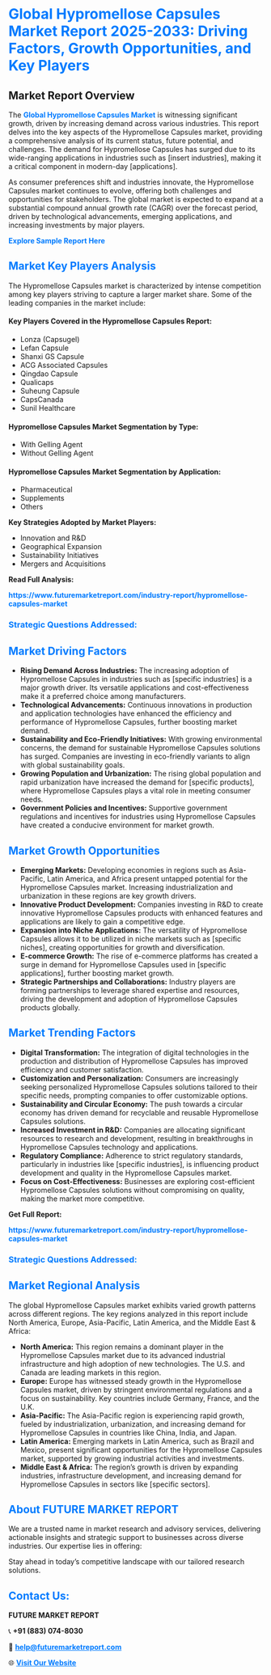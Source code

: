 <h1 style="color: #007BFF;">Global Hypromellose Capsules Market Report 2025-2033: Driving Factors, Growth Opportunities, and Key Players</h1>

<section id="overview">
<h2>Market Report Overview</h2>
<p>The <a href="https://www.futuremarketreport.com/industry-report/hypromellose-capsules-market" style="color: #007BFF; text-decoration: none;"><strong>Global Hypromellose Capsules Market</strong></a> is witnessing significant growth, driven by increasing demand across various industries. This report delves into the key aspects of the Hypromellose Capsules market, providing a comprehensive analysis of its current status, future potential, and challenges. The demand for Hypromellose Capsules has surged due to its wide-ranging applications in industries such as [insert industries], making it a critical component in modern-day [applications].</p>
<p>As consumer preferences shift and industries innovate, the Hypromellose Capsules market continues to evolve, offering both challenges and opportunities for stakeholders. The global market is expected to expand at a substantial compound annual growth rate (CAGR) over the forecast period, driven by technological advancements, emerging applications, and increasing investments by major players.</p>
</section>

<section id="overview">
<p><a href="https://www.futuremarketreport.com/request-sample/reportId=79086" style="color: #007BFF; text-decoration: none;"><strong>Explore Sample Report Here</strong></a></p>
</section>

<section id="key-players">
<h2 style="color: #007BFF;">Market Key Players Analysis</h2>
<p>The Hypromellose Capsules market is characterized by intense competition among key players striving to capture a larger market share. Some of the leading companies in the market include:</p>
<h4>Key Players Covered in the Hypromellose Capsules Report:</h4>
<ul><li>Lonza (Capsugel)</li><li>Lefan Capsule</li><li>Shanxi GS Capsule</li><li>ACG Associated Capsules</li><li>Qingdao Capsule</li><li>Qualicaps</li><li>Suheung Capsule</li><li>CapsCanada</li><li>Sunil Healthcare</li></ul>
<h4>Hypromellose Capsules Market Segmentation by Type:</h4>
<ul><li>With Gelling Agent</li><li>Without Gelling Agent</li></ul>

<h4>Hypromellose Capsules Market Segmentation by Application:</h4>
<ul><li>Pharmaceutical</li><li>Supplements</li><li>Others</li></ul>
<p><strong>Key Strategies Adopted by Market Players:</strong></p>
<ul>
<li>Innovation and R&D</li>
<li>Geographical Expansion</li>
<li>Sustainability Initiatives</li>
<li>Mergers and Acquisitions</li>
</ul>
</section>

<section>
<p><strong>Read Full Analysis: </strong></p><a href="https://www.futuremarketreport.com/industry-report/hypromellose-capsules-market" style="color: #007BFF; text-decoration: none;"><strong>https://www.futuremarketreport.com/industry-report/hypromellose-capsules-market</strong></a>
<h3 style="color: #007BFF;">Strategic Questions Addressed:</h3>
</section>

<section id="driving-factors">
<h2 style="color: #007BFF;">Market Driving Factors</h2>
<ul>
<li><strong>Rising Demand Across Industries:</strong> The increasing adoption of Hypromellose Capsules in industries such as [specific industries] is a major growth driver. Its versatile applications and cost-effectiveness make it a preferred choice among manufacturers.</li>
<li><strong>Technological Advancements:</strong> Continuous innovations in production and application technologies have enhanced the efficiency and performance of Hypromellose Capsules, further boosting market demand.</li>
<li><strong>Sustainability and Eco-Friendly Initiatives:</strong> With growing environmental concerns, the demand for sustainable Hypromellose Capsules solutions has surged. Companies are investing in eco-friendly variants to align with global sustainability goals.</li>
<li><strong>Growing Population and Urbanization:</strong> The rising global population and rapid urbanization have increased the demand for [specific products], where Hypromellose Capsules plays a vital role in meeting consumer needs.</li>
<li><strong>Government Policies and Incentives:</strong> Supportive government regulations and incentives for industries using Hypromellose Capsules have created a conducive environment for market growth.</li>
</ul>
</section>

<section id="growth-opportunities">
<h2 style="color: #007BFF;">Market Growth Opportunities</h2>
<ul>
<li><strong>Emerging Markets:</strong> Developing economies in regions such as Asia-Pacific, Latin America, and Africa present untapped potential for the Hypromellose Capsules market. Increasing industrialization and urbanization in these regions are key growth drivers.</li>
<li><strong>Innovative Product Development:</strong> Companies investing in R&D to create innovative Hypromellose Capsules products with enhanced features and applications are likely to gain a competitive edge.</li>
<li><strong>Expansion into Niche Applications:</strong> The versatility of Hypromellose Capsules allows it to be utilized in niche markets such as [specific niches], creating opportunities for growth and diversification.</li>
<li><strong>E-commerce Growth:</strong> The rise of e-commerce platforms has created a surge in demand for Hypromellose Capsules used in [specific applications], further boosting market growth.</li>
<li><strong>Strategic Partnerships and Collaborations:</strong> Industry players are forming partnerships to leverage shared expertise and resources, driving the development and adoption of Hypromellose Capsules products globally.</li>
</ul>
</section>

<section id="trending-factors">
<h2 style="color: #007BFF;">Market Trending Factors</h2>
<ul>
<li><strong>Digital Transformation:</strong> The integration of digital technologies in the production and distribution of Hypromellose Capsules has improved efficiency and customer satisfaction.</li>
<li><strong>Customization and Personalization:</strong> Consumers are increasingly seeking personalized Hypromellose Capsules solutions tailored to their specific needs, prompting companies to offer customizable options.</li>
<li><strong>Sustainability and Circular Economy:</strong> The push towards a circular economy has driven demand for recyclable and reusable Hypromellose Capsules solutions.</li>
<li><strong>Increased Investment in R&D:</strong> Companies are allocating significant resources to research and development, resulting in breakthroughs in Hypromellose Capsules technology and applications.</li>
<li><strong>Regulatory Compliance:</strong> Adherence to strict regulatory standards, particularly in industries like [specific industries], is influencing product development and quality in the Hypromellose Capsules market.</li>
<li><strong>Focus on Cost-Effectiveness:</strong> Businesses are exploring cost-efficient Hypromellose Capsules solutions without compromising on quality, making the market more competitive.</li>
</ul>
</section>

<section>
<p><strong>Get Full Report: </strong></p><a href="https://www.futuremarketreport.com/industry-report/hypromellose-capsules-market" style="color: #007BFF; text-decoration: none;"><strong>https://www.futuremarketreport.com/industry-report/hypromellose-capsules-market</strong></a>
<h3 style="color: #007BFF;">Strategic Questions Addressed:</h3>
</section>


<section id="regional-analysis">
<h2 style="color: #007BFF;">Market Regional Analysis</h2>
<p>The global Hypromellose Capsules market exhibits varied growth patterns across different regions. The key regions analyzed in this report include North America, Europe, Asia-Pacific, Latin America, and the Middle East & Africa:</p>
<ul>
<li><strong>North America:</strong> This region remains a dominant player in the Hypromellose Capsules market due to its advanced industrial infrastructure and high adoption of new technologies. The U.S. and Canada are leading markets in this region.</li>
<li><strong>Europe:</strong> Europe has witnessed steady growth in the Hypromellose Capsules market, driven by stringent environmental regulations and a focus on sustainability. Key countries include Germany, France, and the U.K.</li>
<li><strong>Asia-Pacific:</strong> The Asia-Pacific region is experiencing rapid growth, fueled by industrialization, urbanization, and increasing demand for Hypromellose Capsules in countries like China, India, and Japan.</li>
<li><strong>Latin America:</strong> Emerging markets in Latin America, such as Brazil and Mexico, present significant opportunities for the Hypromellose Capsules market, supported by growing industrial activities and investments.</li>
<li><strong>Middle East & Africa:</strong> The region’s growth is driven by expanding industries, infrastructure development, and increasing demand for Hypromellose Capsules in sectors like [specific sectors].</li>
</ul>
</section>

<footer>
<h2 style="color: #007BFF;">About FUTURE MARKET REPORT</h2>
<p>We are a trusted name in market research and advisory services, delivering actionable insights and strategic support to businesses across diverse industries. Our expertise lies in offering:</p>

<p>Stay ahead in today’s competitive landscape with our tailored research solutions.</p>

<h2 style="color: #007BFF;">Contact Us:</h2>
<p><strong>FUTURE MARKET REPORT</strong></p>
<p>📞 <strong>+91 (883) 074-8030</strong></p>
<p>📧 <strong><a href="mailto:help@futuremarketreport.com" style="color: #007BFF;">help@futuremarketreport.com</a></strong></p>
<p>🌐 <strong><a href="https://www.futuremarketreport.com/" style="color: #007BFF;">Visit Our Website</a></strong></p>
</footer>